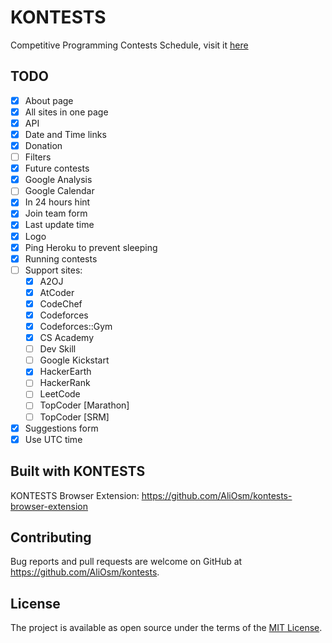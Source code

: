 # KONTESTS
Competitive Programming Contests Schedule, visit it [here](https://kontests.net)

## TODO
- [x] About page
- [x] All sites in one page
- [x] API
- [x] Date and Time links
- [x] Donation
- [ ] Filters
- [x] Future contests
- [x] Google Analysis
- [ ] Google Calendar
- [x] In 24 hours hint
- [x] Join team form
- [x] Last update time
- [x] Logo
- [x] Ping Heroku to prevent sleeping
- [x] Running contests
- [ ] Support sites:
  - [x] A2OJ
  - [x] AtCoder
  - [x] CodeChef
  - [x] Codeforces
  - [x] Codeforces::Gym
  - [x] CS Academy
  - [ ] Dev Skill
  - [ ] Google Kickstart
  - [x] HackerEarth
  - [ ] HackerRank
  - [ ] LeetCode
  - [ ] TopCoder [Marathon]
  - [ ] TopCoder [SRM]
- [x] Suggestions form
- [x] Use UTC time

## Built with KONTESTS
KONTESTS Browser Extension: https://github.com/AliOsm/kontests-browser-extension

## Contributing
Bug reports and pull requests are welcome on GitHub at https://github.com/AliOsm/kontests.

## License
The project is available as open source under the terms of the [MIT License](https://opensource.org/licenses/MIT).
